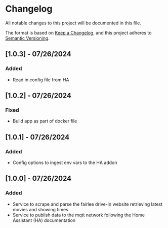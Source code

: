 # Changelog

All notable changes to this project will be documented in this file.

The format is based on [Keep a Changelog](https://keepachangelog.com/en/1.0.0/),
and this project adheres to [Semantic Versioning](https://semver.org/spec/v2.0.0.html).

## [1.0.3] - 07/26/2024

### Added

- Read in config file from HA

## [1.0.2] - 07/26/2024

### Fixed

- Build app as part of docker file

## [1.0.1] - 07/26/2024

### Added

- Config options to ingest env vars to the HA addon

## [1.0.0] - 07/26/2024

### Added

- Service to scrape and parse the fairlee drive-in website retrieving latest movies and showing times
- Service to publish data to the mqtt network following the Home Assistant (HA) documentation
